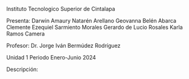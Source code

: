 Instituto Tecnologico Superior de Cintalapa

Presenta:
Darwin Amaury Natarén Arellano
Geovanna Belén Abarca Clemente
Ezequiel Sarmiento Morales
Gerardo de Lucio Rosales
Karla Ramos Camera 

Profesor:
Dr. Jorge Iván Bermúdez Rodríguez

Unidad 1
Periodo Enero-Junio 2024

Descripción:

